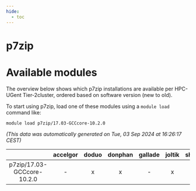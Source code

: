 ```yaml
---
hide:
  - toc
---
```


p7zip
=====

# Available modules


The overview below shows which p7zip installations are available per HPC-UGent Tier-2cluster, ordered based on software version (new to old).

To start using p7zip, load one of these modules using a `module load` command like:

```shell
module load p7zip/17.03-GCCcore-10.2.0
```

*(This data was automatically generated on Tue, 03 Sep 2024 at 16:26:17 CEST)*  

| |accelgor|doduo|donphan|gallade|joltik|shinx|skitty|
| :---: | :---: | :---: | :---: | :---: | :---: | :---: | :---: |
|p7zip/17.03-GCCcore-10.2.0|-|x|x|-|x|-|x|
